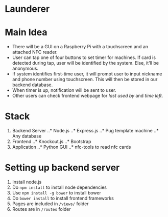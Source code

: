# Launderer

# Main Idea
* There will be a GUI on a Raspberry Pi with a touchscreen and an attached NFC reader.
* User can tap one of four buttons to set timer for machines. If card is detected during tap, user will be identified by the system. Else, it'll be anonymous.
* If system identifies first-time user, it will prompt user to input nickname and phone number using touchscreen. This will then be stored in our backend database.
* When timer is up, notification will be sent to user.
* Other users can check frontend webpage for *last used by* and *time left*.

# Stack
1. Backend Server
..* Node.js
..* Express.js
..* Pug template machine
..* Any database
2. Frontend
..* Knockout.js
..* Bootstrap
3. Application
..* Python GUI
..* nfc-tools to read nfc cards

# Setting up backend server
1. Install node.js
2. Do `npm install` to install node dependencies
3. Use `npm install -g bower` to install bower
4. Do `bower install` to install frontend frameworks
5. Pages are included in `/views/` folder
6. Routes are in `/routes` folder